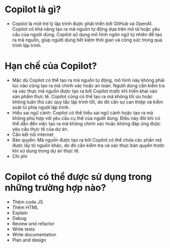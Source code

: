 # Copilot là gì?
- Copilot là một trợ lý lập trình được phát triển bởi GitHub và OpenAI. Copilot có khả năng tạo ra mã nguồn tự động dựa trên mô tả hoặc yêu cầu của người dùng. Copilot sử dụng mô hình ngôn ngữ tự nhiên để tạo ra mã nguồn, giúp người dùng tiết kiệm thời gian và công sức trong quá trình lập trình.
# Hạn chế của Copilot?
- Mặc dù Copilot có thể tạo ra mã nguồn tự động, mô hình này không phải lúc nào cũng tạo ra mã chính xác hoặc an toàn. Người dùng cần kiểm tra và xác thực mã nguồn được tạo ra bởi Copilot trước khi triển khai vào sản phẩm thực tế. Copilot cũng có thể tạo ra mã không tối ưu hoặc không tuân thủ các quy tắc lập trình tốt, do đó cần sự can thiệp và kiểm soát từ phía người lập trình.
- Hiểu sai ngữ cảnh: Copilot có thể hiểu sai ngữ cảnh hoặc tạo ra mã không phù hợp với yêu cầu cụ thể của người dùng. Điều này đôi khi có thể dẫn đến việc tạo ra mã không chính xác hoặc không đáp ứng được yêu cầu thực tế của dự án.
- Cần kết nối internet
- Bản quyền: Mã nguồn được tạo ra bởi Copilot có thể chứa các phần mã được lấy từ nguồn khác, do đó cần kiểm tra và xác thực bản quyền trước khi sử dụng trong dự án thực tế.
- Chi phí
# Copilot có thể được sử dụng trong những trường hợp nào?
- Thêm code JS
- Thêm HTML
- Explain
- Debug
- Review and refactor
- Write tests
- Write documentation
- Plan and design